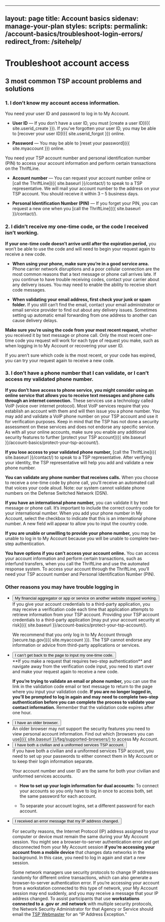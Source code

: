 <!-- comment -->

---
layout: page
title: Account basics
sidenav: manage-your-plan
styles:
scripts:
permalink: /account-basics/troubleshoot-login-errors/
redirect_from: /sitehelp/
---
# Troubleshoot account access

## 3 most common TSP account problems and solutions

### 1. I don’t know my account access information.

You need your <span data-term="User ID" class="js-glossary-toggle term term-end">user ID</span> and <span data-term="Password" class="js-glossary-toggle term term-end">password</span> to log in to My Account.

- **User ID** — If you don’t have a user ID, you must [create a user ID]({{ site.userid_create }}). If you’ve forgotten your user ID, you may be able to [recover your user ID]({{ site.userid_forgot }}) online.

- **Password** — You may be able to [reset your password]({{ site.myaccount }}) online.

You need your TSP <span data-term="Account Number" class="js-glossary-toggle term term-end">account number</span> and <span data-term="Personal Identification Number (PIN)" class="js-glossary-toggle term term-end">personal identification number (PIN)</span> to access your account information and perform certain transactions on the <span data-term="ThriftLine" class="js-glossary-toggle term term-end">ThriftLine</span>.

- **Account number** — You can request your account number online or [call the ThriftLine]({{ site.baseurl }}/contact/) to speak to a TSP representative. We will mail your account number to the address on your TSP account. You should receive it within 3 – 5 business days.

- **Personal Identification Number (PIN)** — If you forget your PIN, you can request a new one when you [call the ThriftLine]({{ site.baseurl }}/contact/).

### 2. I didn’t receive my one-time code, or the code I received isn’t working.

**If your one-time code doesn’t arrive until after the expiration period,** you won’t be able to use the code and will need to begin your request again to receive a new code.

- **When using your phone, make sure you’re in a good service area.**  
Phone carrier network disruptions and a poor cellular connection are the most common reasons that a text message or phone call arrives late. If you continue to have trouble receiving codes, contact your carrier about any delivery issues. You may need to enable the ability to receive short code messages.

- **When validating your email address, first check your junk or spam folder.** If you still can’t find the email, contact your email administrator or email service provider to find out about any delivery issues. Sometimes setting up automatic email forwarding from one address to another can cause delivery delays.

**Make sure you’re using the code from your most recent request,** whether you received it by text message or phone call. Only the most recent one-time code you request will work for each type of request you make, such as when logging in to My Account or recovering your user ID.

If you aren’t sure which code is the most recent, or your code has expired, you can try your request again to receive a new code.

### 3. I don’t have a phone number that I can validate, or I can’t access my validated phone number.

**If you don’t have access to phone service, you might consider using an online service that allows you to receive text messages and phone calls through an internet connection.** These services use a technology called VoIP (voice over internet protocol). Most VoIP services require that you establish an account with them and will then issue you a phone number. You may add and validate a VoIP phone number on your TSP account and use it for verification purposes. Keep in mind that the TSP has not done a security assessment on these services and does not endorse any specific service. As with all your online accounts, make sure you enable any additional security features to further [protect your TSP account]({{ site.baseurl }}/account-basics/protect-your-tsp-account/).

**If you lose access to your validated phone number,** [call the ThriftLine]({{ site.baseurl }}/contact/) to speak to a TSP representative. After verifying your identity, the TSP representative will help you add and validate a new phone number.

**You can validate any phone number that receives calls.** When you choose to receive a one-time code by phone call, you’ll receive an automated call that voices your code aloud. Note: our system cannot validate phone numbers on the Defense Switched Network (DSN).

**If you have an international phone number,** you can validate it by text message or phone call. It’s important to include the correct country code for your international number. When you add your phone number in My Account, select the checkbox to indicate that this is an international phone number. A new field will appear to allow you to input the country code.

**If you are unable or unwilling to provide your phone number,** you may be unable to log in to My Account because you will be unable to complete two-step authentication.

**You have options if you can’t access your account online.**
You can access your account information and perform certain transactions, such as interfund transfers, when you call the ThriftLine and use the automated response system. To access your account through the ThriftLine, you’ll need your TSP account number and Personal Identification Number (PIN).

### Other reasons you may have trouble logging in

<ul class="usa-accordion-bordered">
<li>
  <button
    class="usa-accordion-button"
    aria-expanded="false"
    aria-controls="other-1">
    My financial aggregator or app or service on another website stopped working.
  </button>
  <div id="other-1" class="usa-accordion-content" markdown="1">
  If you give your account credentials to a third-party application, you may receive a <span data-term="Verification Code" class="js-glossary-toggle term term-end">verification code</span> each time that application attempts to retrieve information from your TSP account. Providing your TSP account credentials to a third-party application [may put your account security at risk]({{ site.baseurl }}/account-basics/protect-your-tsp-account/).

  We recommend that you only log in to My Account through [secure.tsp.gov]({{ site.myaccount }}). The TSP cannot endorse any information or advice from third-party applications or services.
  </div>
</li>

<li>
  <button
    class="usa-accordion-button"
    aria-expanded="false"
    aria-controls="other-2">
    I can’t get back to the page to input my one-time code.
  </button>
  <div id="other-2" class="usa-accordion-content" markdown="1">
  **If you make a request that requires <span data-term="Two-step authentication" class="js-glossary-toggle term term-end">two-step authentication</span>** and navigate away from the <span data-term="Verification Code" class="js-glossary-toggle term term-end">verification code</span> input, you need to start over and make your request again to receive a new code.

  **If you’re trying to validate an email or phone number,** you can use the link in the <span data-term="Validation Code" class="js-glossary-toggle term term-end">validation code</span> email or text message to return to the page where you input your validation code. **If you are no longer logged in, you’ll be prompted to log in again and may need to complete <span data-term="Two-step authentication" class="js-glossary-toggle term term-end">two-step authentication</span> before you can complete the process to validate your contact information.** Remember that the validation code expires after one hour.
  </div>
</li>

<li>
  <button
    class="usa-accordion-button"
    aria-expanded="false"
    aria-controls="other-3">
    I have an older browser.
  </button>
  <div id="other-3" class="usa-accordion-content" markdown="1">
  An older browser may not support the security features you need to view personal account information. Find out which [browsers you can use]({{ site.baseurl }}/faq/supported-browsers/) to access My Account.
  </div>
</li>

<li>
  <button
    class="usa-accordion-button"
    aria-expanded="false"
    aria-controls="other-4">
    I have both a civilian and a uniformed services TSP account.
  </button>
  <div id="other-4" class="usa-accordion-content" markdown="1">
  If you have both a civilian and a uniformed services TSP account, you need to set up your passwords to either connect them in My Account or to keep their login information separate.

  Your <span data-term="Account Number" class="js-glossary-toggle term term-end">account number</span> and <span data-term="User ID" class="js-glossary-toggle term term-end">user ID</span> are the same for both your civilian and uniformed services accounts.

  -	**How to set up your login information for dual accounts:** To connect your accounts so you only have to log in once to access both, set the same password for each account.

  -	To separate your account logins, set a different password for each account.
  </div>
</li>

<li>
  <button
    class="usa-accordion-button"
    aria-expanded="false"
    aria-controls="other-5">
    I received an error message that my IP address changed.
  </button>
  <div id="other-5" class="usa-accordion-content" markdown="1">

  For security reasons, the Internet Protocol (IP) address assigned to your computer or device must remain the same during your My Account session. You might see a browser-to-server authentication error and get disconnected from your My Account session **if you’re accessing your account from a mobile device** that changes data networks in the background. In this case, you need to log in again and start a new session.

  Some network managers use security protocols to change IP addresses randomly for different online transactions, which can also generate a browser-to-server authentication error. If you’re accessing your account from a workstation connected to this type of network, your My Account session may end suddenly, and you may receive a message that your IP address changed. To assist participants that use **workstations connected to a .gov or .mil network** with multiple security protocols, the Network Security Administrator for that Agency or Service should email the [TSP Webmaster](mailto:webmaster@tsp.gov?subject=TSP.gov%20IP%20Exception%20Request) for an “IP Address Exception.”
  </div>
</li>
</ul>

